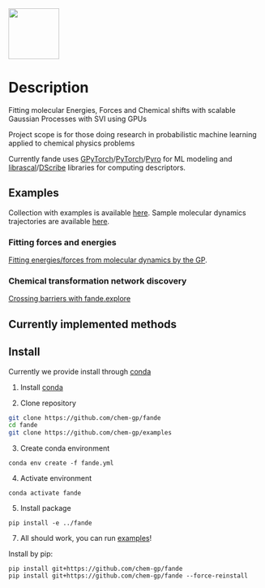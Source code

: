 <img src="https://user-images.githubusercontent.com/25351170/171819527-8718a6ae-db35-48f8-9364-9cc11cc0fb8b.png" width="100">


# Description
Fitting molecular Energies, Forces and Chemical shifts with scalable Gaussian Processes with SVI using GPUs

Project scope is for those doing research in probabilistic machine learning applied to chemical physics problems

Currently fande uses [GPyTorch](https://github.com/cornellius-gp/gpytorch)/[PyTorch](https://github.com/pytorch/pytorch)/[Pyro](https://github.com/pyro-ppl/pyro) for ML modeling and [librascal](https://github.com/lab-cosmo/librascal)/[DScribe](https://github.com/SINGROUP/dscribe) libraries for computing descriptors.



## Examples

Collection with examples is available [here](https://github.com/chem-gp/examples). Sample molecular dynamics trajectories are available [here](https://figshare.com/projects/fande-data/140660).

### Fitting forces and energies

[Fitting energies/forces from molecular dynamics by the GP](https://github.com/chem-gp/examples/blob/main/fande-examples/energy_forces_fit.ipynb).


<!-- <img src="https://user-images.githubusercontent.com/25351170/171815059-1ce8ad74-e7fd-4c89-b75b-6ebe4ec2ccdc.gif" width="250">

Example force fits (Fx,Fy,Fz) with uncertainty estimates for MD continuation:

![image](https://user-images.githubusercontent.com/25351170/171811297-7a9541c5-df9b-4ea6-87c6-79e1180bbe64.png) -->


### Chemical transformation network discovery

[Crossing barriers with fande.explore](https://github.com/chem-gp/examples/blob/main/fande-examples/fande_explore_crossing_barriers.ipynb)

<!-- <img src="https://user-images.githubusercontent.com/25351170/171550682-25ea416f-bc54-4373-9b31-1fdbc1f5381e.gif" width="250">
<img src="https://user-images.githubusercontent.com/25351170/172145099-3fcd9649-1e08-4f49-8544-f5de05ebccd2.png" width="250"> -->


<!-- Example with ASE `atoms`:
```python
from ase.build import molecule
from fande.explore import ForcedExplorer

atoms = molecule("C2H6CHOH")
fx = ForcedExplorer(atoms, logfile='data/dump/explore_log.log')
traj, e_path, atoms_opt, energy_opt, energy_pre_opt = fx.single_forced_run(atoms, [[4] , [5] ], force=9.0 )
```

Theory on barrier crossings is similar to the one [given here](https://arxiv.org/pdf/2202.13011.pdf). -->

## Currently implemented methods

<!-- | Method  | Availability |
| ------------- | ------------- |
| method... | 0  |
| Content Cell  | Content Cell  | -->


## Install

Currently we provide install through [conda]()

1. Install [conda](https://docs.conda.io/projects/conda/en/latest/user-guide/install/linux.html)

2. Clone repository 
``` bash
git clone https://github.com/chem-gp/fande
cd fande
git clone https://github.com/chem-gp/examples
```
3. Create conda environment
```
conda env create -f fande.yml
```
4. Activate environment
```
conda activate fande
```
5. Install package
```
pip install -e ../fande
```
7. All should work, you can run [examples]([https://github.com/chem-gp/examples](https://github.com/chem-gp/examples/tree/main/fande-examples))!



Install by pip:
```
pip install git+https://github.com/chem-gp/fande
pip install git+https://github.com/chem-gp/fande --force-reinstall
```